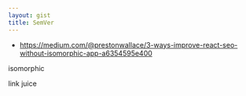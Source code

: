 ```yaml
---
layout: gist
title: SemVer
---
```



- <https://medium.com/@prestonwallace/3-ways-improve-react-seo-without-isomorphic-app-a6354595e400>

isomorphic 

link juice